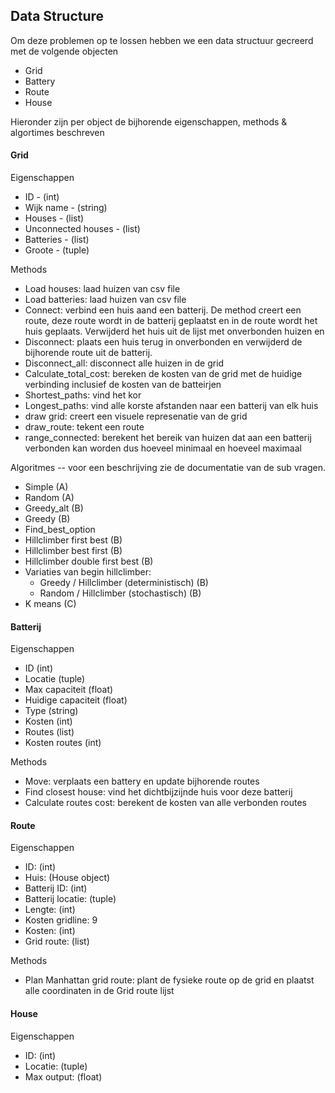 ## Data Structure

Om deze problemen op te lossen hebben we een data structuur gecreerd met de volgende objecten

- Grid
- Battery
- Route
- House

Hieronder zijn per object de bijhorende eigenschappen, methods & algortimes beschreven

#### Grid

Eigenschappen

- ID - (int)
- Wijk name - (string)
- Houses - (list)
- Unconnected houses - (list)
- Batteries - (list)
- Groote - (tuple)

Methods

- Load houses: laad huizen van csv file
- Load batteries: laad huizen van csv file
- Connect: verbind een huis aand een batterij. De method creert een route, deze route wordt in de batterij geplaatst en in de route wordt het huis geplaats. Verwijderd het huis uit de lijst met onverbonden huizen
  en
- Disconnect: plaats een huis terug in onverbonden en verwijderd de bijhorende route uit de batterij.
- Disconnect_all: disconnect alle huizen in de grid
- Calculate_total_cost: bereken de kosten van de grid met de huidige verbinding inclusief de kosten van de batteirjen
- Shortest_paths: vind het kor
- Longest_paths: vind alle korste afstanden naar een batterij van elk huis
- draw grid: creert een visuele represenatie van de grid
- draw_route: tekent een route
- range_connected: berekent het bereik van huizen dat aan een batterij verbonden kan worden dus hoeveel minimaal en hoeveel maximaal

Algoritmes --  voor een beschrijving zie de documentatie van de sub vragen. 

- Simple (A)
- Random (A)
- Greedy_alt (B)
- Greedy (B)
- Find_best_option
- Hillclimber first best (B)
- Hillclimber best first (B)
- Hillclimber double first best (B)
- Variaties van begin hillclimber:
  - Greedy / Hillclimber (deterministisch) (B)
  - Random / Hillclimber (stochastisch) (B)
 - K means (C)


#### Batterij

Eigenschappen

- ID (int)
- Locatie (tuple)
- Max capaciteit (float)
- Huidige capaciteit (float)
- Type (string)
- Kosten (int)
- Routes (list)
- Kosten routes (int)

Methods

- Move: verplaats een battery en update bijhorende routes
- Find closest house: vind het dichtbijzijnde huis voor deze batterij
- Calculate routes cost: berekent de kosten van alle verbonden routes

#### Route

Eigenschappen

- ID: (int)
- Huis: (House object)
- Batterij ID: (int)
- Batterij locatie: (tuple)
- Lengte: (int)
- Kosten gridline: 9
- Kosten: (int)
- Grid route: (list)

Methods

- Plan Manhattan grid route: plant de fysieke route op de grid en plaatst alle coordinaten in de Grid route lijst

#### House

Eigenschappen

- ID: (int)
- Locatie: (tuple)
- Max output: (float)
